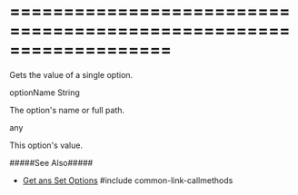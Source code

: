 ===================================================================
===================================================================

<!--shortDescription-->
Gets the value of a single option.
<!--/shortDescription-->

<!--paramName1-->optionName<!--/paramName1-->
<!--paramType1-->String<!--/paramType1-->
<!--paramDescription1-->
The option's name or full path.
<!--/paramDescription1-->

<!--returnType-->any<!--/returnType-->
<!--returnDescription-->
This option's value.
<!--/returnDescription-->

<!--fullDescription-->
#####See Also#####
- [Get ans Set Options](/Documentation/Guide/Getting_Started/Widget_Basics_-_jQuery/Get_and_Set_Options/)
#include common-link-callmethods
<!--/fullDescription-->
